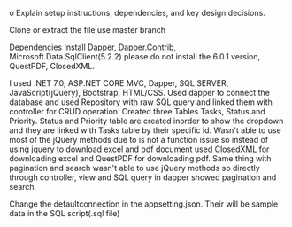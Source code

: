 o	Explain setup instructions, dependencies, and key design decisions.

Clone or extract the file use master branch

Dependencies Install Dapper, Dapper.Contrib, Microsoft.Data.SqlClient(5.2.2) please do not install the 6.0.1 version, QuestPDF, ClosedXML.

I used .NET 7.0, ASP.NET CORE MVC, Dapper, SQL SERVER, JavaScript(jQuery), Bootstrap, HTML/CSS. Used dapper to connect the database and used Repository with raw SQL query and linked them with controller for CRUD operation. 
Created three Tables Tasks, Status and Priority. Status and Priority table are created inorder to show the dropdown and they are linked with Tasks table by their specific id. Wasn't able to use most of the jQuery 
methods due to is not a function issue so instead of using jquery to download excel and pdf document used ClosedXML for downloading excel and QuestPDF for downloading pdf. Same thing with pagination and search 
wasn't able to use jQuery methods so directly through controller, view and SQL query in dapper showed pagination and search. 

Change the defaultconnection in the appsetting.json. Their will be sample data in the SQL script(.sql file) 
